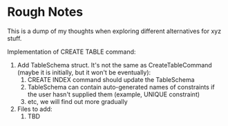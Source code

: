 # Rough Notes

This is a dump of my thoughts when exploring different alternatives for xyz stuff.



Implementation of CREATE TABLE command:

1. Add TableSchema struct. It's not the same as CreateTableCommand (maybe it is initially, but it won't be eventually):
   1. CREATE INDEX command should update the TableSchema
   2. TableSchema can contain auto-generated names of constraints if the user hasn't supplied them (example, UNIQUE constraint)
   3. etc, we will find out more gradually
2. Files to add:
   1. TBD
